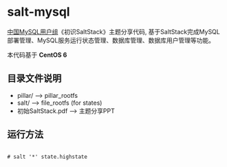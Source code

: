 salt-mysql
==========

[中国MySQL用户组](http://opencmug.org/ "中国MySQL用户组")《初识SaltStack》主题分享代码, 基于SaltStack完成MySQL部署管理、MySQL服务运行状态管理、数据库管理、数据库用户管理等功能。

本代码基于 **CentOS 6**

目录文件说明
------------------------------
* pillar/ --> pillar_rootfs
* salt/   --> file_rootfs (for states)
* 初始SaltStack.pdf    --> 主题分享PPT

运行方法
------------------------------
<pre><code>
# salt '*' state.highstate
</code></pre>


